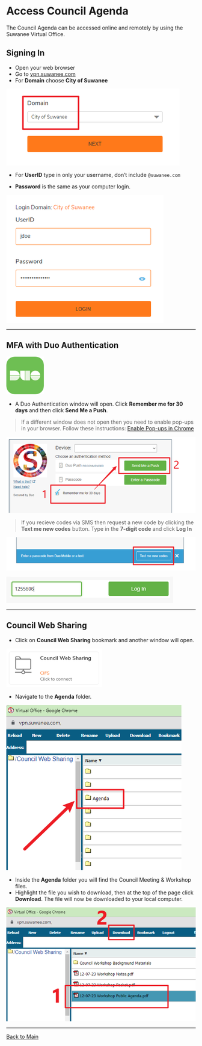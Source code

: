 # Access Council Agenda

The Council Agenda can be accessed online and remotely by using the Suwanee Virtual Office.

## Signing In

- Open your web browser
- Go to [vpn.suwanee.com](https://vpn.suwanee.com)
- For **Domain** choose **City of Suwanee**

![Choose the domain](../refs/AccessCouncilAgenda/1.png)

- For **UserID** type in only your username, don’t include `@suwanee.com`

- **Password** is the same as your computer login.

![Login](../refs/AccessCouncilAgenda/2.png)

---

## MFA with Duo Authentication

![Duo Logo](../refs/AccessCouncilAgenda/3.png)

- A Duo Authentication window will open. Click **Remember me for 30 days** and then click **Send Me a Push**.

>If a different window does not open then you need to enable pop-ups in your browser. Follow these instructions: [Enable Pop-ups in Chrome](../Miscellaneous/Enable%20Pop-ups%20in%20Chrome)

![Send Duo Push](../refs/AccessCouncilAgenda/4.png)

>If you recieve codes via SMS then request a new code by clicking the **Text me new codes** button. Type in the **7-digit code** and click **Log In**

![Text me codes](../refs/AccessCouncilAgenda/5.png)

![Type in codes](../refs/AccessCouncilAgenda/6.png)

---

## Council Web Sharing

- Click on **Council Web Sharing** bookmark and another window will open.

![Council Web Sharing module](../refs/AccessCouncilAgenda/7.png)

- Navigate to the **Agenda** folder.

![Agenda Folder](../refs/AccessCouncilAgenda/8.png)

- Inside the **Agenda** folder you will find the Council Meeting & Workshop files.
- Highlight the file you wish to download, then at the top of the page click **Download**. The file will now be downloaded to your local computer.

![Downloading files](../refs/AccessCouncilAgenda/9.png)

---

[Back to Main](../README.md)
